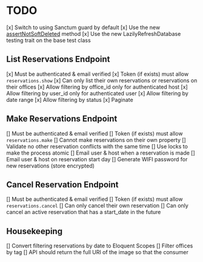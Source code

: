# TODO

[x] Switch to using Sanctum guard by default
[x] Use the new [assertNotSoftDeleted](https://github.com/laravel/framework/pull/38886) method
[x] Use the new LazilyRefreshDatabase testing trait on the base test class


## List Reservations Endpoint

[x] Must be authenticated & email verified
[x] Token (if exists) must allow `reservations.show`
[x] Can only list their own reservations or reservations on their offices
[x] Allow filtering by office_id only for authenticated host
[x] Allow filtering by user_id only for authenticated user
[x] Allow filtering by date range
[x] Allow filtering by status
[x] Paginate

## Make Reservations Endpoint

[] Must be authenticated & email verified
[] Token (if exists) must allow `reservations.make`
[] Cannot make reservations on their own property
[] Validate no other reservation conflicts with the same time
[] Use locks to make the process atomic
[] Email user & host when a reservation is made
[] Email user & host on reservation start day
[] Generate WIFI password for new reservations (store encrypted)

## Cancel Reservation Endpoint

[] Must be authenticated & email verified
[] Token (if exists) must allow `reservations.cancel`
[] Can only cancel their own reservation
[] Can only cancel an active reservation that has a start_date in the future

## Housekeeping

[] Convert filtering reservations by date to Eloquent Scopes
[] Filter offices by tag
[] API should return the full URI of the image so that the consumer


